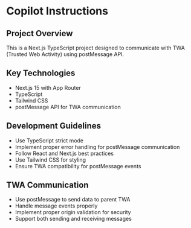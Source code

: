 # Copilot Instructions

<!-- Use this file to provide workspace-specific custom instructions to Copilot. For more details, visit https://code.visualstudio.com/docs/copilot/copilot-customization#_use-a-githubcopilotinstructionsmd-file -->

## Project Overview
This is a Next.js TypeScript project designed to communicate with TWA (Trusted Web Activity) using postMessage API.

## Key Technologies
- Next.js 15 with App Router
- TypeScript
- Tailwind CSS
- postMessage API for TWA communication

## Development Guidelines
- Use TypeScript strict mode
- Implement proper error handling for postMessage communication
- Follow React and Next.js best practices
- Use Tailwind CSS for styling
- Ensure TWA compatibility for postMessage events

## TWA Communication
- Use postMessage to send data to parent TWA
- Handle message events properly
- Implement proper origin validation for security
- Support both sending and receiving messages
